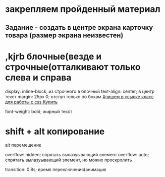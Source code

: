 # закрепляем пройденный материал
## Задание - создать в центре экрана карточку товара (размер экрана неизвестен)

# ,kjrb блочные(везде и строчные(отталкивают только слева и справа
display: inline-block; из строчного в блочный
text-align: center; в центр текст
margin: 25px 0; отступ только по бокам
<a href="#" class="btnCard"> #пишем в ссылке класс для работы с сss
            Купить
</a>

font-weight: bold; жирный текст

# shift + alt  копирование
alt перемещение

overflow: hidden; спрятать вылазуывающий элемент
 overflow: auto; спрятать вылазуывающий элемент, но можно проскролить

 transition: 0.8s; время переключения(анимация
